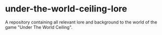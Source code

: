under-the-world-ceiling-lore
============================

A repository containing all relevant lore and background to the world of the game "Under The World Ceiling".
